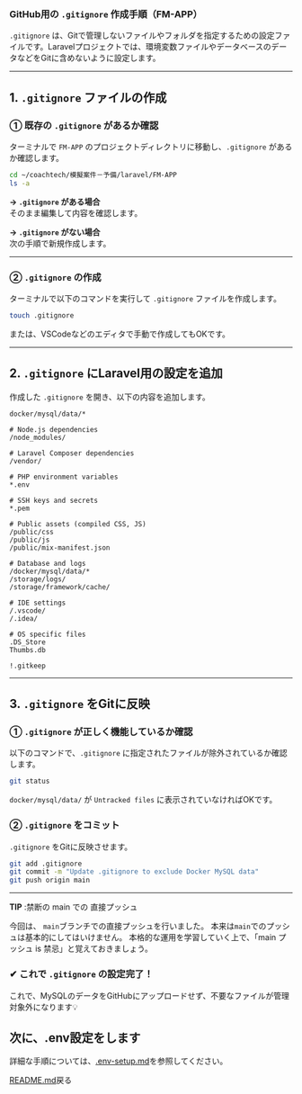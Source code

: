 
### **GitHub用の `.gitignore` 作成手順（FM-APP）**  

`.gitignore` は、Gitで管理しないファイルやフォルダを指定するための設定ファイルです。Laravelプロジェクトでは、環境変数ファイルやデータベースのデータなどをGitに含めないように設定します。

---

## **1. `.gitignore` ファイルの作成**
### **① 既存の `.gitignore` があるか確認**
ターミナルで `FM-APP` のプロジェクトディレクトリに移動し、`.gitignore` があるか確認します。

```bash
cd ~/coachtech/模擬案件－予備/laravel/FM-APP
ls -a
```

**→ `.gitignore` がある場合**  
そのまま編集して内容を確認します。

**→ `.gitignore` がない場合**  
次の手順で新規作成します。

---

### **② `.gitignore` の作成**
ターミナルで以下のコマンドを実行して `.gitignore` ファイルを作成します。

```bash
touch .gitignore
```

または、VSCodeなどのエディタで手動で作成してもOKです。

---

## **2. `.gitignore` にLaravel用の設定を追加**
作成した `.gitignore` を開き、以下の内容を追加します。

```
docker/mysql/data/*

# Node.js dependencies
/node_modules/

# Laravel Composer dependencies
/vendor/

# PHP environment variables
*.env

# SSH keys and secrets
*.pem

# Public assets (compiled CSS, JS)
/public/css
/public/js
/public/mix-manifest.json

# Database and logs
/docker/mysql/data/*
/storage/logs/
/storage/framework/cache/

# IDE settings
/.vscode/
/.idea/

# OS specific files
.DS_Store
Thumbs.db

!.gitkeep
```

---

## **3. `.gitignore` をGitに反映**
### **① `.gitignore` が正しく機能しているか確認**
以下のコマンドで、`.gitignore` に指定されたファイルが除外されているか確認します。

```bash
git status
```
`docker/mysql/data/` が `Untracked files` に表示されていなければOKです。

### **② `.gitignore` をコミット**
`.gitignore` をGitに反映させます。

```bash
git add .gitignore
git commit -m "Update .gitignore to exclude Docker MySQL data"
git push origin main
```

---

**TIP** :禁断の main での 直接プッシュ

今回は、 `main`ブランチでの直接プッシュを行いました。
本来は`main`でのプッシュは基本的にしてはいけません。 
本格的な運用を学習していく上で、「main プッシュ is 禁忌」と覚えておきましょう。

### **✔ これで `.gitignore` の設定完了！**
これで、MySQLのデータをGitHubにアップロードせず、不要なファイルが管理対象外になります💡


## 次に、.env設定をします

詳細な手順については、[.env-setup.md](.env-setup.md)を参照してください。

[README.md](../README.md)戻る

